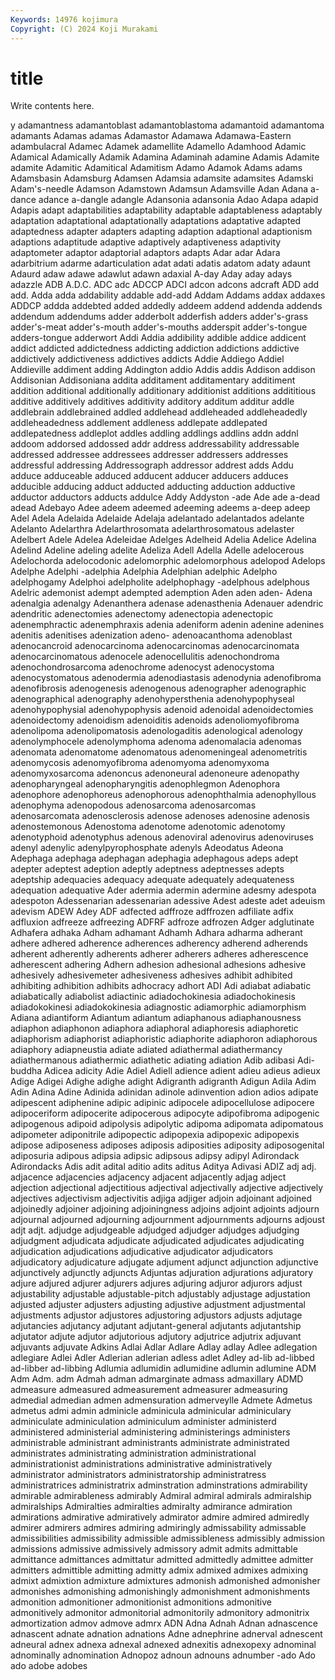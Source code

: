 ```yaml
---
Keywords: 14976 kojimura
Copyright: (C) 2024 Koji Murakami
---
```


# title

Write contents here.



y adamantness adamantoblast adamantoblastoma adamantoid
adamantoma adamants Adamas adamas Adamastor Adamawa Adamawa-Eastern adambulacral Adamec Adamek
adamellite Adamello Adamhood Adamic Adamical Adamically Adamik Adamina Adaminah adamine
Adamis Adamite adamite Adamitic Adamitical Adamitism Adamo Adamok Adams adams
Adamsbasin Adamsburg Adamsen Adamsia adamsite adamsites Adamski Adam's-needle Adamson Adamstown
Adamsun Adamsville Adan Adana a-dance adance a-dangle adangle Adansonia adansonia
Adao Adapa adapid Adapis adapt adaptabilities adaptability adaptable adaptableness adaptably
adaptation adaptational adaptationally adaptations adaptative adapted adaptedness adapter adapters adapting
adaption adaptional adaptionism adaptions adaptitude adaptive adaptively adaptiveness adaptivity adaptometer
adaptor adaptorial adaptors adapts Adar adar Adara adarbitrium adarme adarticulation
adat adati adatis adatom adaty adaunt Adaurd adaw adawe adawlut
adawn adaxial A-day Aday aday adays adazzle ADB A.D.C. ADC
adc ADCCP ADCI adcon adcons adcraft ADD add add. Adda
adda addability addable add-add Addam Addams addax addaxes ADDCP addda
addebted added addedly addeem addend addenda addends addendum addendums adder
adderbolt adderfish adders adder's-grass adder's-meat adder's-mouth adder's-mouths adderspit adder's-tongue adders-tongue
adderwort Addi Addia addibility addible addice addicent addict addicted addictedness
addicting addiction addictions addictive addictively addictiveness addictives addicts Addie Addiego
Addiel Addieville addiment adding Addington addio Addis addis Addison addison
Addisonian Addisoniana addita additament additamentary additiment addition additional additionally additionary
additionist additions addititious additive additively additives additivity additory additum additur
addle addlebrain addlebrained addled addlehead addleheaded addleheadedly addleheadedness addlement addleness
addlepate addlepated addlepatedness addleplot addles addling addlings addlins addn addnl
addoom addorsed addossed addr address addressability addressable addressed addressee addressees
addresser addressers addresses addressful addressing Addressograph addressor addrest adds Addu
adduce adduceable adduced adducent adducer adducers adduces adducible adducing adduct
adducted adducting adduction adductive adductor adductors adducts addulce Addy Addyston
-ade Ade ade a-dead adead Adebayo Adee adeem adeemed adeeming
adeems a-deep adeep Adel Adela Adelaida Adelaide Adelaja adelantado adelantados
adelante Adelanto Adelarthra Adelarthrosomata adelarthrosomatous adelaster Adelbert Adele Adelea Adeleidae
Adelges Adelheid Adelia Adelice Adelina Adelind Adeline adeling adelite Adeliza
Adell Adella Adelle adelocerous Adelochorda adelocodonic adelomorphic adelomorphous adelopod Adelops
Adelphe Adelphi -adelphia Adelphia Adelphian adelphic Adelpho adelphogamy Adelphoi adelpholite
adelphophagy -adelphous adelphous Adelric ademonist adempt adempted ademption Aden aden
aden- Adena adenalgia adenalgy Adenanthera adenase adenasthenia Adenauer adendric adendritic
adenectomies adenectomy adenectopia adenectopic adenemphractic adenemphraxis adenia adeniform adenin adenine
adenines adenitis adenitises adenization adeno- adenoacanthoma adenoblast adenocancroid adenocarcinoma adenocarcinomas
adenocarcinomata adenocarcinomatous adenocele adenocellulitis adenochondroma adenochondrosarcoma adenochrome adenocyst adenocystoma adenocystomatous
adenodermia adenodiastasis adenodynia adenofibroma adenofibrosis adenogenesis adenogenous adenographer adenographic adenographical
adenography adenohypersthenia adenohypophyseal adenohypophysial adenohypophysis adenoid adenoidal adenoidectomies adenoidectomy adenoidism
adenoiditis adenoids adenoliomyofibroma adenolipoma adenolipomatosis adenologaditis adenological adenology adenolymphocele adenolymphoma
adenoma adenomalacia adenomas adenomata adenomatome adenomatous adenomeningeal adenometritis adenomycosis adenomyofibroma
adenomyoma adenomyxoma adenomyxosarcoma adenoncus adenoneural adenoneure adenopathy adenopharyngeal adenopharyngitis adenophlegmon
Adenophora adenophore adenophoreus adenophorous adenophthalmia adenophyllous adenophyma adenopodous adenosarcoma adenosarcomas
adenosarcomata adenosclerosis adenose adenoses adenosine adenosis adenostemonous Adenostoma adenotome adenotomic
adenotomy adenotyphoid adenotyphus adenous adenoviral adenovirus adenoviruses adenyl adenylic adenylpyrophosphate
adenyls Adeodatus Adeona Adephaga adephaga adephagan adephagia adephagous adeps adept
adepter adeptest adeption adeptly adeptness adeptnesses adepts adeptship adequacies adequacy
adequate adequately adequateness adequation adequative Ader adermia adermin adermine adesmy
adespota adespoton Adessenarian adessenarian adessive Adest adeste adet adeuism adevism
ADEW Adey ADF adfected adffroze adffrozen adfiliate adfix adfluxion adfreeze
adfreezing ADFRF adfroze adfrozen Adger adglutinate Adhafera adhaka Adham adhamant
Adhamh Adhara adharma adherant adhere adhered adherence adherences adherency adherend
adherends adherent adherently adherents adherer adherers adheres adherescence adherescent adhering
Adhern adhesion adhesional adhesions adhesive adhesively adhesivemeter adhesiveness adhesives adhibit
adhibited adhibiting adhibition adhibits adhocracy adhort ADI Adi adiabat adiabatic
adiabatically adiabolist adiactinic adiadochokinesia adiadochokinesis adiadokokinesi adiadokokinesia adiagnostic adiamorphic adiamorphism
Adiana adiantiform Adiantum adiantum adiaphanous adiaphanousness adiaphon adiaphonon adiaphora adiaphoral
adiaphoresis adiaphoretic adiaphorism adiaphorist adiaphoristic adiaphorite adiaphoron adiaphorous adiaphory adiapneustia
adiate adiated adiathermal adiathermancy adiathermanous adiathermic adiathetic adiating adiation Adib
adibasi Adi-buddha Adicea adicity Adie Adiel Adiell adience adient adieu
adieus adieux Adige Adigei Adighe adighe adight Adigranth adigranth Adigun
Adila Adim Adin Adina Adine Adinida adinidan adinole adinvention adion
adios adipate adipescent adiphenine adipic adipinic adipocele adipocellulose adipocere adipoceriform
adipocerite adipocerous adipocyte adipofibroma adipogenic adipogenous adipoid adipolysis adipolytic adipoma
adipomata adipomatous adipometer adiponitrile adipopectic adipopexia adipopexic adipopexis adipose adiposeness
adiposes adiposis adiposities adiposity adiposogenital adiposuria adipous adipsia adipsic adipsous
adipsy adipyl Adirondack Adirondacks Adis adit adital aditio adits aditus
Aditya Adivasi ADIZ adj adj. adjacence adjacencies adjacency adjacent adjacently
adjag adject adjection adjectional adjectitious adjectival adjectivally adjective adjectively adjectives
adjectivism adjectivitis adjiga adjiger adjoin adjoinant adjoined adjoinedly adjoiner adjoining
adjoiningness adjoins adjoint adjoints adjourn adjournal adjourned adjourning adjournment adjournments
adjourns adjoust adjt adjt. adjudge adjudgeable adjudged adjudger adjudges adjudging
adjudgment adjudicata adjudicate adjudicated adjudicates adjudicating adjudication adjudications adjudicative adjudicator
adjudicators adjudicatory adjudicature adjugate adjument adjunct adjunction adjunctive adjunctively adjunctly
adjuncts Adjuntas adjuration adjurations adjuratory adjure adjured adjurer adjurers adjures
adjuring adjuror adjurors adjust adjustability adjustable adjustable-pitch adjustably adjustage adjustation
adjusted adjuster adjusters adjusting adjustive adjustment adjustmental adjustments adjustor adjustores
adjustoring adjustors adjusts adjutage adjutancies adjutancy adjutant adjutant-general adjutants adjutantship
adjutator adjute adjutor adjutorious adjutory adjutrice adjutrix adjuvant adjuvants adjuvate
Adkins Adlai Adlar Adlare Adlay adlay Adlee adlegation adlegiare Adlei
Adler Adlerian adlerian adless adlet Adley ad-lib ad-libbed ad-libber ad-libbing
Adlumia adlumidin adlumidine adlumin adlumine ADM Adm Adm. adm Admah
adman admarginate admass admaxillary ADMD admeasure admeasured admeasurement admeasurer admeasuring
admedial admedian admen admensuration admerveylle Admete Admetus admetus admi admin
adminicle adminicula adminicular adminiculary adminiculate adminiculation adminiculum administer administerd administered
administerial administering administerings administers administrable administrant administrants administrate administrated administrates
administrating administration administrational administrationist administrations administrative administratively administrator administrators administratorship
administratress administratrices administratrix adminstration adminstrations admirability admirable admirableness admirably Admiral
admiral admirals admiralship admiralships Admiralties admiralties admiralty admirance admiration admirations
admirative admiratively admirator admire admired admiredly admirer admirers admires admiring
admiringly admissability admissable admissibilities admissibility admissible admissibleness admissibly admission admissions
admissive admissively admissory admit admits admittable admittance admittances admittatur admitted
admittedly admittee admitter admitters admittible admitting admitty admix admixed admixes
admixing admixt admixtion admixture admixtures admonish admonished admonisher admonishes admonishing
admonishingly admonishment admonishments admonition admonitioner admonitionist admonitions admonitive admonitively admonitor
admonitorial admonitorily admonitory admonitrix admortization admov admove admrx ADN Adna
Adnah Adnan adnascence adnascent adnate adnation adnations Adne adnephrine adnerval
adnescent adneural adnex adnexa adnexal adnexed adnexitis adnexopexy adnominal adnominally
adnomination Adnopoz adnoun adnouns adnumber -ado Ado ado adobe adobes
